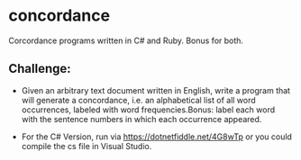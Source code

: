 # concordance
Corcordance programs written in C# and Ruby. Bonus for both.

## Challenge:
* Given an arbitrary text document written in English, write a program that will generate a concordance, i.e. an alphabetical list of all word occurrences, labeled with word frequencies.Bonus: label each word with the sentence numbers in which each occurrence appeared.

* For the C# Version, run via https://dotnetfiddle.net/4G8wTp or you could compile the cs file in Visual Studio.
